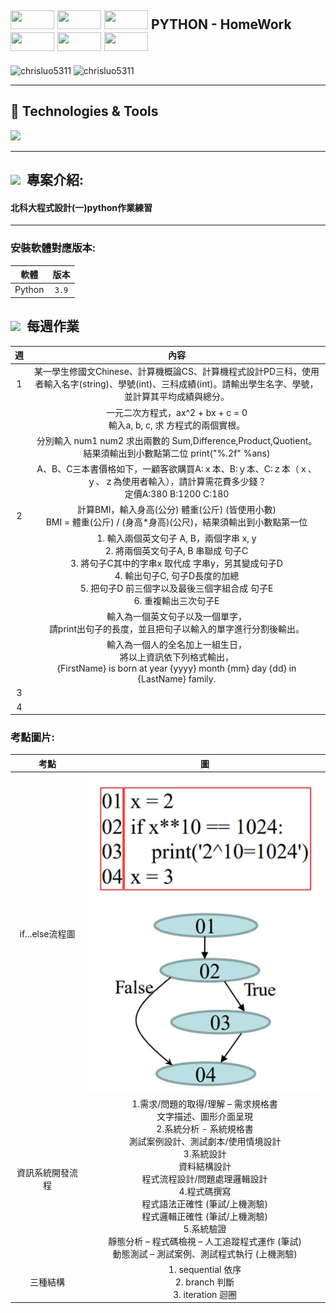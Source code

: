 <h2>
<img src="https://cultofthepartyparrot.com/parrots/hd/angelparrot.gif"  width="70" height="30"/> 
<img src="https://cultofthepartyparrot.com/parrots/hd/angelparrot.gif"  width="70" height="30"/> 
<img src="https://cultofthepartyparrot.com/parrots/hd/angelparrot.gif"  width="70" height="30"/> 
PYTHON - HomeWork 
<img src="https://cultofthepartyparrot.com/parrots/hd/angelparrot.gif"  width="70" height="30"/>
<img src="https://cultofthepartyparrot.com/parrots/hd/angelparrot.gif"  width="70" height="30"/> 
<img src="https://cultofthepartyparrot.com/parrots/hd/angelparrot.gif"  width="70" height="30"/> 
</h2>

<div>
 <img src="https://img.shields.io/github/languages/code-size/chrisluo5311/algo4chris" alt="chrisluo5311" />
 <img src="https://img.shields.io/github/commit-activity/m/chrisluo5311/algo4chris" alt="chrisluo5311" />
 </div> 
 
 ---
 
 <h2 > 🔧 Technologies & Tools </h2>
 <div >
 <img src="https://img.shields.io/badge/Python-3776AB?style=for-the-badge&logo=python&logoColor=white" />
  </div>
 
 ---
 
 <h2 ><img src="https://img.icons8.com/office/30/000000/training.png"/> &nbsp專案介紹: </h2>
 
#### 北科大程式設計(一)python作業練習
 
 ---

### 安裝軟體對應版本:
|  軟體  |  版本  |  
|:------:|:--------:|
|  Python  | `3.9`   | 

<h2><img src="https://img.icons8.com/external-others-pike-picture/50/000000/external-homework-teacher-others-pike-picture.png"/> &nbsp每週作業 </h2>

|  週  |  內容  |  
|:------:|:--------:|
|  1  |  某一學生修國文Chinese、計算機概論CS、計算機程式設計PD三科，使用者輸入名字(string)、學號(int)、三科成績(int)。請輸出學生名字、學號，並計算其平均成績與總分。  | 
|    |  一元二次方程式，ax^2 + bx + c = 0<br>輸入a, b, c, 求 方程式的兩個實根。  | 
|    |  分別輸入 num1 num2 求出兩數的 Sum,Difference,Product,Quotient。<br>結果須輸出到小數點第二位 print("%.2f" %ans)  | 
|    |  A、B、C三本書價格如下，一顧客欲購買A:ｘ本、B:ｙ本、C:ｚ本（ｘ、ｙ、ｚ為使用者輸入），請計算需花費多少錢？<br>定價A:380 B:1200 C:180  |
|  2  | 計算BMI，輸入身高(公分) 體重(公斤) (皆使用小數)<br>BMI = 體重(公斤) / (身高*身高)(公尺)，結果須輸出到小數點第一位   |
|    |  1. 輸入兩個英文句子 A, B，兩個字串 x, y<br>2. 將兩個英文句子A, B 串聯成 句子C<br>3. 將句子C其中的字串x 取代成 字串y，另其變成句子D<br>4. 輸出句子C, 句子D長度的加總<br>5. 把句子D 前三個字以及最後三個字組合成 句子E<br>6. 重複輸出三次句子E  |
|    |  輸入為一個英文句子以及一個單字，<br>請print出句子的長度，並且把句子以輸入的單字進行分割後輸出。  |
|    |  輸入為一個人的全名加上一組生日，<br>將以上資訊依下列格式輸出，<br>{FirstName} is born at year {yyyy} month {mm} day {dd} in {LastName} family.  |
|  3  |    |
|  4  |    |




### 考點圖片:
|  考點  |  圖  |  
|:------:|:--------:|
|  if...else流程圖  | <img src="https://github.com/chrisluo5311/pythonHomeWork/blob/master/pic/ifelse%E6%B5%81%E7%A8%8B%E5%9C%96.jpg"/>   |
| 資訊系統開發流程 | 1.需求/問題的取得/理解 – 需求規格書<br>文字描述、圖形介面呈現<br>2.系統分析 - 系統規格書<br>測試案例設計、測試劇本/使用情境設計<br>3.系統設計<br>資料結構設計<br>程式流程設計/問題處理邏輯設計<br>4.程式碼撰寫<br>程式語法正確性 (筆試/上機測驗)<br>程式邏輯正確性 (筆試/上機測驗)<br>5.系統驗證<br>靜態分析 – 程式碼檢視 – 人工追蹤程式運作 (筆試)<br>動態測試 – 測試案例、測試程式執行 (上機測驗)<br> |
| 三種結構 | 1. sequential 依序<br>2. branch 判斷<br>3. iteration 迴圈 |


